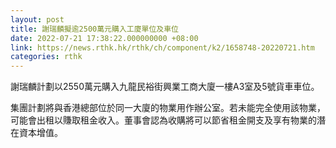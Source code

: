 ```yaml
---
layout: post
title: 謝瑞麟擬逾2500萬元購入工廈單位及車位
date: 2022-07-21 17:38:22.000000000 +08:00
link: https://news.rthk.hk/rthk/ch/component/k2/1658748-20220721.htm
categories: rthk
---
```


謝瑞麟計劃以2550萬元購入九龍民裕街興業工商大廈一樓A3室及5號貨車車位。

集團計劃將與香港總部位於同一大廈的物業用作辦公室。若未能完全使用該物業，可能會出租以賺取租金收入。董事會認為收購將可以節省租金開支及享有物業的潛在資本增值。
